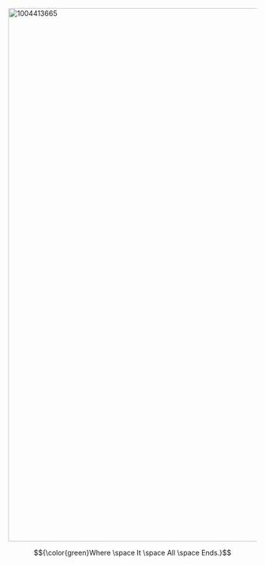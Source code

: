 
<img width="1920" height="1080" alt="1004413665" src="https://github.com/user-attachments/assets/5270c5ec-dbd2-4a95-8204-60288a48fd50" />

$${\color{green}Where \space It \space All \space Ends.}$$

